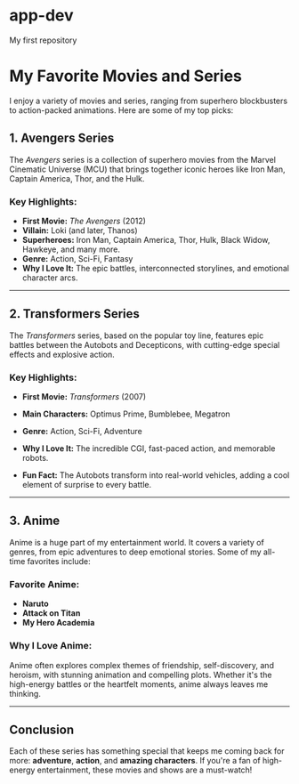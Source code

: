 # app-dev
My first repository

# My Favorite Movies and Series

I enjoy a variety of movies and series, ranging from superhero blockbusters to action-packed animations. Here are some of my top picks:

## 1. **Avengers Series**
The *Avengers* series is a collection of superhero movies from the Marvel Cinematic Universe (MCU) that brings together iconic heroes like Iron Man, Captain America, Thor, and the Hulk.

### Key Highlights:
- **First Movie:** *The Avengers* (2012)
- **Villain:** Loki (and later, Thanos)
- **Superheroes:** Iron Man, Captain America, Thor, Hulk, Black Widow, Hawkeye, and many more.
- **Genre:** Action, Sci-Fi, Fantasy
- **Why I Love It:** The epic battles, interconnected storylines, and emotional character arcs.

---

## 2. **Transformers Series**
The *Transformers* series, based on the popular toy line, features epic battles between the Autobots and Decepticons, with cutting-edge special effects and explosive action.

### Key Highlights:
- **First Movie:** *Transformers* (2007)
- **Main Characters:** Optimus Prime, Bumblebee, Megatron
- **Genre:** Action, Sci-Fi, Adventure
- **Why I Love It:** The incredible CGI, fast-paced action, and memorable robots.

- **Fun Fact:** The Autobots transform into real-world vehicles, adding a cool element of surprise to every battle.

---

## 3. **Anime**
Anime is a huge part of my entertainment world. It covers a variety of genres, from epic adventures to deep emotional stories. Some of my all-time favorites include:

### Favorite Anime:
- **Naruto**
- **Attack on Titan**
- **My Hero Academia**

### Why I Love Anime:
Anime often explores complex themes of friendship, self-discovery, and heroism, with stunning animation and compelling plots. Whether it's the high-energy battles or the heartfelt moments, anime always leaves me thinking.

---

## Conclusion
Each of these series has something special that keeps me coming back for more: **adventure**, **action**, and **amazing characters**. If you're a fan of high-energy entertainment, these movies and shows are a must-watch!
